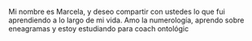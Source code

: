 
Mi nombre es Marcela, y  deseo compartir con ustedes lo que fui aprendiendo a lo largo de mi vida. Amo la numerología, aprendo sobre eneagramas y estoy estudiando para coach ontológic
